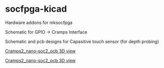 # socfpga-kicad
Hardware addons for mksocfpga

Schematic for GPIO -> Cramps Interface

Schematic and pcb designs for Capasitive touch sensor (for depth probing)


[Cramps2_nano-soc2_pcb 3D view](https://github.com/the-snowwhite/socfpga-kicad/raw/master/Cramps2nano-soc/Cramps2_nano-soc2_pcb.st)

[Cramps2_nano-soc2_pcb 3D view](Cramps2nano-soc/Cramps2_nano-soc2_pcb.stl)

